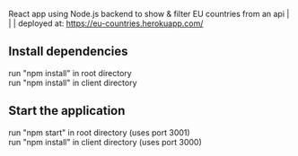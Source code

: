 React app using Node.js backend to show &amp; filter EU countries from an api | | | deployed at: https://eu-countries.herokuapp.com/

## Install dependencies
run "npm install" in root directory </br>
run "npm install" in client directory

## Start the application
run "npm start" in root directory (uses port 3001) </br>
run "npm install" in client directory (uses port 3000)




